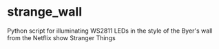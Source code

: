 # strange_wall
Python script for illuminating WS2811 LEDs in the style of the Byer's wall from the Netflix show Stranger Things
